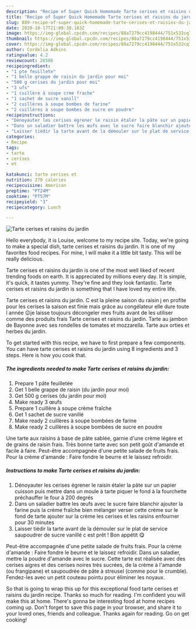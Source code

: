 ```yaml
---
description: "Recipe of Super Quick Homemade Tarte cerises et raisins du jardin"
title: "Recipe of Super Quick Homemade Tarte cerises et raisins du jardin"
slug: 889-recipe-of-super-quick-homemade-tarte-cerises-et-raisins-du-jardin
date: 2020-10-17T21:09:38.183Z
image: https://img-global.cpcdn.com/recipes/88a7279cc4198444/751x532cq70/tarte-cerises-et-raisins-du-jardin-photo-principale-de-la-recette.jpg
thumbnail: https://img-global.cpcdn.com/recipes/88a7279cc4198444/751x532cq70/tarte-cerises-et-raisins-du-jardin-photo-principale-de-la-recette.jpg
cover: https://img-global.cpcdn.com/recipes/88a7279cc4198444/751x532cq70/tarte-cerises-et-raisins-du-jardin-photo-principale-de-la-recette.jpg
author: Cordelia Adkins
ratingvalue: 4.2
reviewcount: 26506
recipeingredient:
- "1 pte feuillete"
- "1 belle grappe de raisin du jardin pour moi"
- "500 g cerises du jardin pour moi"
- "3 ufs"
- "1 cuillère à soupe crme frache"
- "1 sachet de sucre vanill"
- "2 cuillères à soupe bombes de farine"
- "2 cuillères à soupe bombes de sucre en poudre"
recipeinstructions:
- "Dénoyauter les cerises égrener le raisin étaler la pâte sur un papier cuisson puis mettre dans un moule à tarte piquer le fond à la fourchette préchauffer le four à 200 degrés"
- "Dans un saladier battre les œufs avec le sucre faire blanchir ajouter la farine puis la crème fraîche bien mélanger verser cette crème sur le fond de tarte ajouter sur la crème les cerises et les raisins enfourner pour 30 minutes"
- "Laisser tiédir la tarte avant de la démouler sur le plat de service saupoudrer de sucre vanillé c est prêt ! Bon appétit 😋"
categories:
- Recipe
tags:
- tarte
- cerises
- et

katakunci: tarte cerises et 
nutrition: 270 calories
recipecuisine: American
preptime: "PT24M"
cooktime: "PT57M"
recipeyield: "3"
recipecategory: Lunch

---
```



![Tarte cerises et raisins du jardin](https://img-global.cpcdn.com/recipes/88a7279cc4198444/751x532cq70/tarte-cerises-et-raisins-du-jardin-photo-principale-de-la-recette.jpg)

Hello everybody, it is Louise, welcome to my recipe site. Today, we're going to make a special dish, tarte cerises et raisins du jardin. It is one of my favorites food recipes. For mine, I will make it a little bit tasty. This will be really delicious.

Tarte cerises et raisins du jardin is one of the most well liked of recent trending foods on earth. It is appreciated by millions every day. It is simple, it's quick, it tastes yummy. They're fine and they look fantastic. Tarte cerises et raisins du jardin is something that I have loved my entire life.

Tarte cerises et raisins du jardin. C est la pleine saison du raisin j en profite pour les cerises la saison est finie mais grâce au congélateur elle dure toute l année 😉je laisse toujours décongeler mes fruits avant de les utiliser comme des produits frais Tarte cerises et raisins du jardin. Tarte au jambon de Bayonne avec ses rondelles de tomates et mozzarella. Tarte aux orties et herbes du jardin.


To get started with this recipe, we have to first prepare a few components. You can have tarte cerises et raisins du jardin using 8 ingredients and 3 steps. Here is how you cook that.

<!--inarticleads1-->

##### The ingredients needed to make Tarte cerises et raisins du jardin:

1. Prepare 1 pâte feuilletée
1. Get 1 belle grappe de raisin (du jardin pour moi)
1. Get 500 g cerises (du jardin pour moi)
1. Make ready 3 œufs
1. Prepare 1 cuillère à soupe crème fraîche
1. Get 1 sachet de sucre vanillé
1. Make ready 2 cuillères à soupe bombées de farine
1. Make ready 2 cuillères à soupe bombées de sucre en poudre


Une tarte aux raisins à base de pâte sablée, garnie d&#39;une crème légère et de grains de raisin frais. Très bonne tarte avec son petit goût d&#39;amande et facile à faire. Peut-être accompagnée d&#39;une petite salade de fruits frais. Pour la crème d&#39;amande : Faire fondre le beurre et le laissez refroidir. 

<!--inarticleads2-->

##### Instructions to make Tarte cerises et raisins du jardin:

1. Dénoyauter les cerises égrener le raisin étaler la pâte sur un papier cuisson puis mettre dans un moule à tarte piquer le fond à la fourchette préchauffer le four à 200 degrés
1. Dans un saladier battre les œufs avec le sucre faire blanchir ajouter la farine puis la crème fraîche bien mélanger verser cette crème sur le fond de tarte ajouter sur la crème les cerises et les raisins enfourner pour 30 minutes
1. Laisser tiédir la tarte avant de la démouler sur le plat de service saupoudrer de sucre vanillé c est prêt ! Bon appétit 😋


Peut-être accompagnée d&#39;une petite salade de fruits frais. Pour la crème d&#39;amande : Faire fondre le beurre et le laissez refroidir. Dans un saladier, mettre la poudre d&#39;amande avec le sucre. Cette tarte est réalisée avec des cerises aigres et des cerises noires très sucrées, de la crème à l&#39;amande (ou frangipane) et saupoudrée de pâte à streusel (comme pour le crumble). Fendez-les avec un petit couteau pointu pour éliminer les noyaux. 

So that is going to wrap this up for this exceptional food tarte cerises et raisins du jardin recipe. Thanks so much for reading. I'm confident you will make this at home. There's gonna be interesting food at home recipes coming up. Don't forget to save this page in your browser, and share it to your loved ones, friends and colleague. Thanks again for reading. Go on get cooking!
